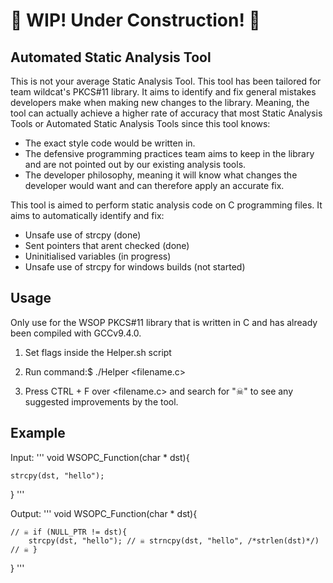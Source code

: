 # 🚧 WIP! Under Construction! 🚧

## Automated Static Analysis Tool
This is not your average Static Analysis Tool. This tool has been tailored for team wildcat's
PKCS#11 library. It aims to identify and fix general mistakes developers make when making new changes
to the library. Meaning, the tool can actually achieve a higher rate of accuracy that most Static Analysis
Tools or Automated Static Analysis Tools since this tool knows:
- The exact style code would be written in.
- The defensive programming practices team aims to keep in the library and are not pointed out
by our existing analysis tools.
- The developer philosophy, meaning it will know what changes the developer would want
and can therefore apply an accurate fix.

This tool is aimed to perform static analysis code on C programming files.
It aims to automatically identify and fix:
- Unsafe use of strcpy (done) 
- Sent pointers that arent checked (done)
- Uninitialised variables (in progress)
- Unsafe use of strcpy for windows builds (not started)

## Usage
Only use for the WSOP PKCS#11 library that is written in C and has already been compiled with GCCv9.4.0.

1) Set flags inside the Helper.sh script

2) Run command:$ ./Helper <filename.c>

3) Press CTRL + F over <filename.c> and search for "☠" to see any suggested improvements by the tool.

## Example
Input:
'''
void WSOPC_Function(char * dst){

	strcpy(dst, "hello");
}
'''

Output:
'''
void WSOPC_Function(char * dst){

	// ☠ if (NULL_PTR != dst){
		strcpy(dst, "hello"); // ☠ strncpy(dst, "hello", /*strlen(dst)*/)
	// ☠ }
}
'''
